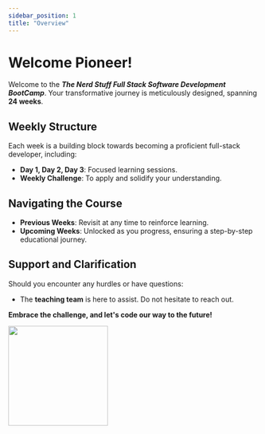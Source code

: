 ```yaml
---
sidebar_position: 1
title: "Overview"
---
```


# Welcome Pioneer!

Welcome to the ***The Nerd Stuff Full Stack Software Development BootCamp***. Your transformative journey is meticulously designed, spanning **24 weeks**.

## Weekly Structure

Each week is a building block towards becoming a proficient full-stack developer, including:

- **Day 1, Day 2, Day 3**: Focused learning sessions.
- **Weekly Challenge**: To apply and solidify your understanding.

## Navigating the Course

- **Previous Weeks**: Revisit at any time to reinforce learning.
- **Upcoming Weeks**: Unlocked as you progress, ensuring a step-by-step educational journey.

## Support and Clarification

Should you encounter any hurdles or have questions:
- The **teaching team** is here to assist. Do not hesitate to reach out.

**Embrace the challenge, and let's code our way to the future!**

<img src='../img/animated-logo.gif' width='200'/>